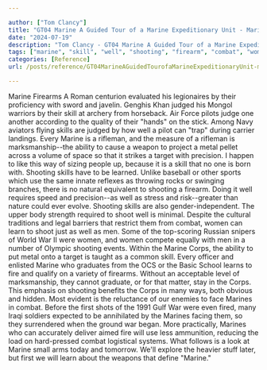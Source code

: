 ```yaml
---

author: ["Tom Clancy"]
title: "GT04 Marine A Guided Tour of a Marine Expeditionary Unit - Marine_split_035.html"
date: "2024-07-19"
description: "Tom Clancy - GT04 Marine A Guided Tour of a Marine Expeditionary Unit"
tags: ["marine", "skill", "well", "shooting", "firearm", "combat", "woman", "war", "corp", "judged", "pilot", "one", "every", "rifleman", "marksmanship", "ability", "weapon", "metal", "target", "precision", "way", "use", "shoot", "learn", "men"]
categories: [Reference]
url: /posts/reference/GT04MarineAGuidedTourofaMarineExpeditionaryUnit-marinesplit035html

---
```



Marine
Firearms
A Roman centurion evaluated his legionaires by their proficiency with sword and javelin. Genghis Khan judged his Mongol warriors by their skill at archery from horseback. Air Force pilots judge one another according to the quality of their "hands" on the stick. Among Navy aviators flying skills are judged by how well a pilot can "trap" during carrier landings. Every Marine is a rifleman, and the measure of a rifleman is marksmanship--the ability to cause a weapon to project a metal pellet across a volume of space so that it strikes a target with precision. I happen to like this way of sizing people up, because it is a skill that no one is born with. Shooting skills have to be learned. Unlike baseball or other sports which use the same innate reflexes as throwing rocks or swinging branches, there is no natural equivalent to shooting a firearm. Doing it well requires speed and precision--as well as stress and risk--greater than nature could ever evolve. Shooting skills are also gender-independent. The upper body strength required to shoot well is minimal. Despite the cultural traditions and legal barriers that restrict them from combat, women can learn to shoot just as well as men. Some of the top-scoring Russian snipers of World War II were women, and women compete equally with men in a number of Olympic shooting events.
Within the Marine Corps, the ability to put metal onto a target is taught as a common skill. Every officer and enlisted Marine who graduates from the OCS or the Basic School learns to fire and qualify on a variety of firearms. Without an acceptable level of marksmanship, they cannot graduate, or for that matter, stay in the Corps. This emphasis on shooting benefits the Corps in many ways, both obvious and hidden. Most evident is the reluctance of our enemies to face Marines in combat. Before the first shots of the 1991 Gulf War were even fired, many Iraqi soldiers expected to be annihilated by the Marines facing them, so they surrendered when the ground war began. More practically, Marines who can accurately deliver aimed fire will use less ammunition, reducing the load on hard-pressed combat logistical systems.
What follows is a look at Marine small arms today and tomorrow. We'll explore the heavier stuff later, but first we will learn about the weapons that define "Marine."
